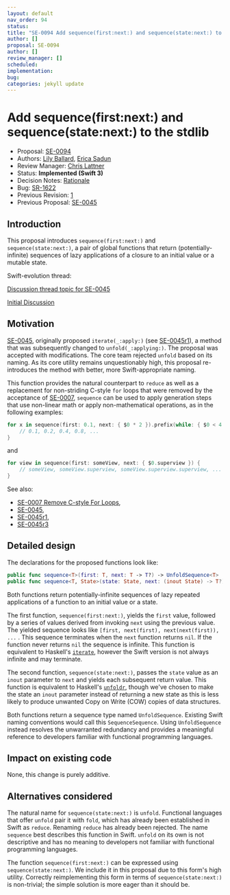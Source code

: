 ```yaml
---
layout: default
nav_order: 94
status: 
title: "SE-0094 Add sequence(first:next:) and sequence(state:next:) to the stdlib"
author: []
proposal: SE-0094
author: []
review_manager: []
scheduled: 
implementation: 
bug: 
categories: jekyll update
---
```


# Add sequence(first:next:) and sequence(state:next:) to the stdlib

* Proposal: [SE-0094](0094-sequence-function.md)
* Authors: [Lily Ballard](https://github.com/lilyball), [Erica Sadun](http://github.com/erica)
* Review Manager: [Chris Lattner](http://github.com/lattner)
* Status: **Implemented (Swift 3)**
* Decision Notes: [Rationale](https://lists.swift.org/pipermail/swift-evolution-announce/2016-May/000170.html)
* Bug: [SR-1622](https://bugs.swift.org/browse/SR-1622)
* Previous Revision: [1](https://github.com/apple/swift-evolution/blob/7d220a152a681e28761493c7d9781dd867a04cf7/proposals/0094-sequence-function.md)
* Previous Proposal: [SE-0045](0045-scan-takewhile-dropwhile.md)

## Introduction

This proposal introduces `sequence(first:next:)` and `sequence(state:next:)`,
a pair of global functions that return (potentially-infinite) sequences of lazy
applications of a closure to an initial value or a mutable state.

Swift-evolution thread: 

[Discussion thread topic for SE-0045](https://lists.swift.org/pipermail/swift-evolution/Week-of-Mon-20160229/011923.html)


[Initial Discussion](https://lists.swift.org/pipermail/swift-evolution/Week-of-Mon-20160111/006193.html)

## Motivation

[SE-0045](0045-scan-takewhile-dropwhile.md), originally proposed `iterate(_:apply:)` (see [SE-0045r1](https://github.com/apple/swift-evolution/blob/dd0a39dd051b11e4460accad5af0e74223533e95/proposals/0045-scan-takewhile-dropwhile.md)), a method that
was subsequently changed to `unfold(_:applying:)`. The proposal was
accepted with modifications. The core team rejected `unfold` based on its naming. As its core utility remains unquestionably high, this proposal re-introduces the method with better, more Swift-appropriate naming.

This function provides the natural counterpart to `reduce` as well as a
replacement for non-striding C-style `for` loops that were removed by the
acceptance of [SE-0007](0007-remove-c-style-for-loops.md), `sequence` can be used to apply generation steps that use non-linear math or
apply non-mathematical operations, as in the following examples:

```swift
for x in sequence(first: 0.1, next: { $0 * 2 }).prefix(while: { $0 < 4 }) {
    // 0.1, 0.2, 0.4, 0.8, ...
}
```

and

```swift
for view in sequence(first: someView, next: { $0.superview }) {
    // someView, someView.superview, someView.superview.superview, ...
}
```

See also: 

* [SE-0007 Remove C-style For Loops](0007-remove-c-style-for-loops.md), 
* [SE-0045](0045-scan-takewhile-dropwhile.md), 
* [SE-0045r1](https://github.com/apple/swift-evolution/blob/b39d653f7e3d5e982b562664343f26c826652291/proposals/0045-scan-takewhile-dropwhile.md), 
* [SE-0045r3](https://github.com/apple/swift-evolution/blob/d709546002e1636a10350d14da84eb9e554c3aac/proposals/0045-scan-takewhile-dropwhile.md)

## Detailed design

The declarations for the proposed functions look like:

```swift
public func sequence<T>(first: T, next: T -> T?) -> UnfoldSequence<T>
public func sequence<T, State>(state: State, next: (inout State) -> T?) -> UnfoldSequence<T>
```

Both functions return potentially-infinite sequences of lazy repeated
applications of a function to an initial value or a state.

The first function, `sequence(first:next:)`, yields the `first` value, followed
by a series of values derived from invoking `next` using the previous value.
The yielded sequence looks like `[first, next(first), next(next(first)), ...` .
This sequence terminates when the `next` function returns `nil`. If the
function never returns `nil` the sequence is infinite. This function is
equivalent to Haskell's [`iterate`][haskell-iterate], however the Swift version
is not always infinite and may terminate.

[haskell-iterate]: http://hackage.haskell.org/package/base-4.8.2.0/docs/Prelude.html#v:iterate

The second function, `sequence(state:next:)`, passes the `state` value as an
`inout` parameter to `next` and yields each subsequent return value. This
function is equivalent to Haskell's [`unfoldr`][haskell-unfoldr], though we've
chosen to make the state an `inout` parameter instead of returning a new state
as this is less likely to produce unwanted Copy on Write (COW) copies of data
structures.

[haskell-unfoldr]: http://hackage.haskell.org/package/base-4.8.2.0/docs/Data-List.html#v:unfoldr

Both functions return a sequence type named `UnfoldSequence`. Existing Swift
naming conventions would call this `SequenceSequence`. Using `UnfoldSequence`
instead resolves the unwarranted redundancy and provides a meaningful reference
to developers familiar with functional programming languages.

## Impact on existing code

None, this change is purely additive.

## Alternatives considered

The natural name for `sequence(state:next:)` is `unfold`. Functional
languages that offer `unfold` pair it with `fold`, which has already been
established in Swift as `reduce`. Renaming `reduce` has already been rejected.
The name `sequence` best describes this function in Swift. `unfold` on its own
is not descriptive and has no meaning to developers not familiar with functional
programming languages.

The function `sequence(first:next:)` can be expressed using
`sequence(state:next:)`. We include it in this proposal due to this form's high
utility. Correctly reimplementing this form in terms of `sequence(state:next:)`
is non-trivial; the simple solution is more eager than it should be.
